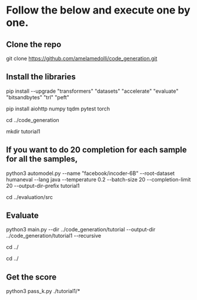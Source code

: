 # Follow the below and execute one by one.
## Clone the repo
git clone https://github.com/amelamedolli/code_generation.git

## Install the libraries
pip install  --upgrade "transformers"   "datasets"  "accelerate"  "evaluate"  "bitsandbytes"  "trl"  "peft"

pip install aiohttp numpy tqdm pytest torch

cd ../code_generation


mkdir tutorial1


## If you want to do 20 completion for each sample for all the samples,
python3 automodel.py --name "facebook/incoder-6B" --root-dataset humaneval --lang java --temperature 0.2 --batch-size 20 --completion-limit 20 --output-dir-prefix tutorial1

cd ../evaluation/src

## Evaluate
python3 main.py --dir ../code_generation/tutorial --output-dir ../code_generation/tutorial1 --recursive


cd ../


cd ../

## Get the score
python3 pass_k.py ./tutorial1/*

